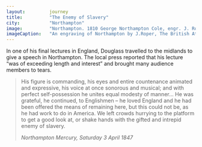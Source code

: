 ```yaml
---
layout: 		journey
title: 			"The Enemy of Slavery"
city:			"Northampton"
image: 			"Northampton. 1810 George Northampton Cole, engr. J. Roper in The British Atlas .jpg"
imageCaption: 	"An engraving of Northampton by J.Roper, The British Atlas, 1810."
---
```


In one of his final lectures in England, Douglass travelled to the midlands to give a speech in Northampton. The local press reported that his lecture “was of exceeding length and interest” and brought many audience members to tears. 

>His figure is commanding, his eyes and entire countenance animated and expressive, his voice at once sonorous and musical; and with perfect self-possession he unites equal modesty of manner… He was grateful, he continued, to Englishmen – he loved England and he had been offered the means of remaining here, but this could not be, as he had work to do in America. We left crowds hurrying to the platform to get a good look at, or shake hands with the gifted and intrepid enemy of slavery.
> <footer><cite>Northampton Mercury, Saturday 3 April 1847</cite></footer>

